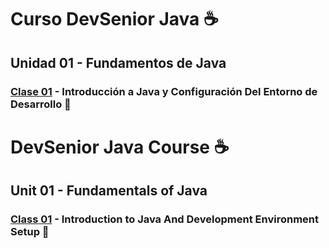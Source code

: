 # Curso DevSenior Java :coffee:

## Unidad 01 - Fundamentos de Java

### [Clase 01](https://github.com/ressay1011/Proyectos/tree/main/DevSenior/Exercises/Class01) - Introducción a Java y Configuración Del Entorno de Desarrollo :file_folder:

# DevSenior Java Course :coffee:

## Unit 01 - Fundamentals of Java

### [Class 01](https://github.com/ressay1011/Proyectos/tree/main/DevSenior/Exercises/Class01) - Introduction to Java And Development Environment Setup :file_folder:
